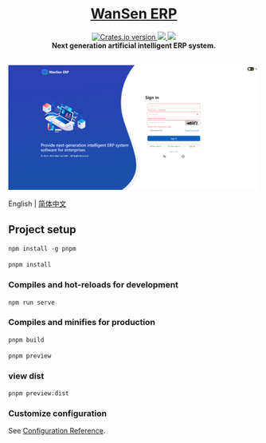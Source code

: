 <p align="center">
<!--   <a href="https://www.antdv.com/">
    <img width="350" src="/images/wansenai-logo.png">
  </a> -->
</p>
<h1 align="center">
  <a href="#" target="_blank">WanSen ERP</a>
</h1>
<div align="center">
  <!-- nodejs build status-->
  <a href="https://github.com/wansenai/wansen-erp/blob/master/.github/workflows/node.js.yml">
    <img src="https://img.shields.io/github/actions/workflow/status/wansenai/wansen-erp/node.js.yml"
    alt="Crates.io version" />
  </a>
  <a href="">
    <img src="https://img.shields.io/github/repo-size/wansenai/wansen-erp"/>
  </a>
  <a href="">
    <img src="https://img.shields.io/github/last-commit/wansenai/wansen-erp"/>
  </a>

</div>

<div align="center">
   <strong>Next generation artificial intelligent ERP system.</strong>
</div>
<br />

![](images/login-page-en.png)

English | [简体中文](./README-zh_CN.md)

## Project setup
```
npm install -g pnpm

pnpm install
```

### Compiles and hot-reloads for development
```
npm run serve
```

### Compiles and minifies for production
```
pnpm build

pnpm preview
```

### view dist 
```
pnpm preview:dist
```

### Customize configuration
See [Configuration Reference](https://cli.vuejs.org/config/).
